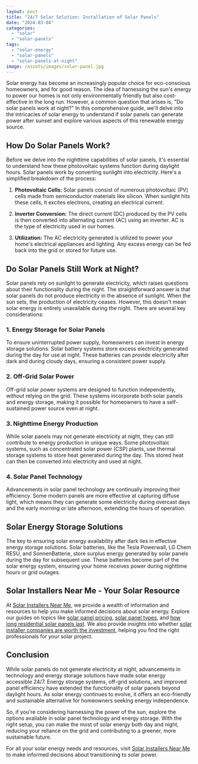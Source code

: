 ```yaml
---
layout: post
title: "24/7 Solar Solution: Installation of Solar Panels"
date: "2024-03-04"
categories: 
  - "solar"
  - "solar-panels"
tags: 
  - "solar-energy"
  - "solar-panels"
  - "solar-panels-at-night"
image: /assets/images/solar-panel.jpg
---
```


Solar energy has become an increasingly popular choice for eco-conscious homeowners, and for good reason. The idea of harnessing the sun's energy to power our homes is not only environmentally friendly but also cost-effective in the long run. However, a common question that arises is, "Do solar panels work at night?" In this comprehensive guide, we'll delve into the intricacies of solar energy to understand if solar panels can generate power after sunset and explore various aspects of this renewable energy source.

## How Do Solar Panels Work?

Before we delve into the nighttime capabilities of solar panels, it's essential to understand how these photovoltaic systems function during daylight hours. Solar panels work by converting sunlight into electricity. Here's a simplified breakdown of the process:

1. **Photovoltaic Cells:** Solar panels consist of numerous photovoltaic (PV) cells made from semiconductor materials like silicon. When sunlight hits these cells, it excites electrons, creating an electrical current.

3. **Inverter Conversion:** The direct current (DC) produced by the PV cells is then converted into alternating current (AC) using an inverter. AC is the type of electricity used in our homes.

5. **Utilization:** The AC electricity generated is utilized to power your home's electrical appliances and lighting. Any excess energy can be fed back into the grid or stored for future use.

## Do Solar Panels Still Work at Night?

Solar panels rely on sunlight to generate electricity, which raises questions about their functionality during the night. The straightforward answer is that solar panels do not produce electricity in the absence of sunlight. When the sun sets, the production of electricity ceases. However, this doesn't mean solar energy is entirely unavailable during the night. There are several key considerations:

### 1\. Energy Storage for Solar Panels

To ensure uninterrupted power supply, homeowners can invest in energy storage solutions. Solar battery systems store excess electricity generated during the day for use at night. These batteries can provide electricity after dark and during cloudy days, ensuring a consistent power supply.

### 2\. Off-Grid Solar Power

Off-grid solar power systems are designed to function independently, without relying on the grid. These systems incorporate both solar panels and energy storage, making it possible for homeowners to have a self-sustained power source even at night.

### 3\. Nighttime Energy Production

While solar panels may not generate electricity at night, they can still contribute to energy production in unique ways. Some photovoltaic systems, such as concentrated solar power (CSP) plants, use thermal storage systems to store heat generated during the day. This stored heat can then be converted into electricity and used at night.

### 4\. Solar Panel Technology

Advancements in solar panel technology are continually improving their efficiency. Some modern panels are more effective at capturing diffuse light, which means they can generate some electricity during overcast days and the early morning or late afternoon, extending the hours of operation.

## Solar Energy Storage Solutions

The key to ensuring solar energy availability after dark lies in effective energy storage solutions. Solar batteries, like the Tesla Powerwall, LG Chem RESU, and SonnenBatterie, store surplus energy generated by solar panels during the day for subsequent use. These batteries become part of the solar energy system, ensuring your home receives power during nighttime hours or grid outages.

## Solar Installers Near Me - Your Solar Resource

At [Solar Installers Near Me](/), we provide a wealth of information and resources to help you make informed decisions about solar energy. Explore our guides on topics like [solar panel pricing](/solar-panel-pricing-guide-understanding-the-costs-of-going-solar/), [solar panel types](/solar-panel-types/), and [how long residential solar panels last](/how-long-do-residential-solar-panels/). We also provide insights into whether [solar installer companies are worth the investment](/solar-installer-companies-are-they-worth-the-investment/), helping you find the right professionals for your solar project.

## Conclusion

While solar panels do not generate electricity at night, advancements in technology and energy storage solutions have made solar energy accessible 24/7. Energy storage systems, off-grid solutions, and improved panel efficiency have extended the functionality of solar panels beyond daylight hours. As solar energy continues to evolve, it offers an eco-friendly and sustainable alternative for homeowners seeking energy independence.

So, if you're considering harnessing the power of the sun, explore the options available in solar panel technology and energy storage. With the right setup, you can make the most of solar energy both day and night, reducing your reliance on the grid and contributing to a greener, more sustainable future.

For all your solar energy needs and resources, visit [Solar Installers Near Me](/) to make informed decisions about transitioning to solar power.
